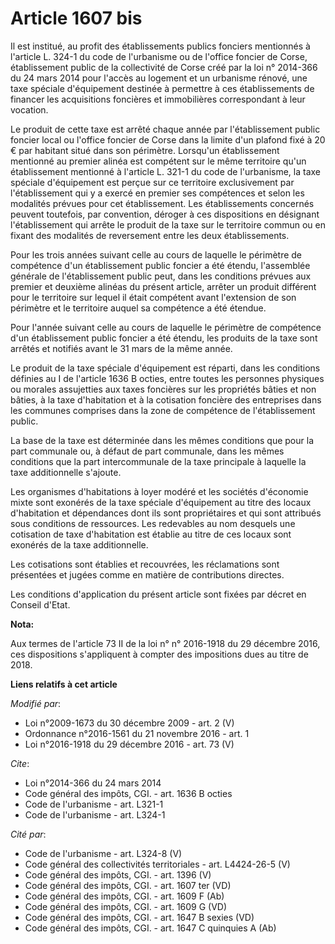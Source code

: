 # Article 1607 bis

Il est institué, au profit des établissements publics fonciers mentionnés à l'article L. 324-1 du code de l'urbanisme ou de
l'office foncier de Corse, établissement public de la collectivité de Corse créé par la loi n° 2014-366 du 24 mars 2014 pour
l'accès au logement et un urbanisme rénové, une taxe spéciale d'équipement destinée à permettre à ces établissements de
financer les acquisitions foncières et immobilières correspondant à leur vocation. 

Le produit de cette taxe est arrêté chaque année par l'établissement public foncier local ou l'office foncier de Corse dans
la limite d'un plafond fixé à 20 € par habitant situé dans son périmètre. Lorsqu'un établissement mentionné au premier alinéa
est compétent sur le même territoire qu'un établissement mentionné à l'article L. 321-1 du code de l'urbanisme, la taxe
spéciale d'équipement est perçue sur ce territoire exclusivement par l'établissement qui y a exercé en premier ses
compétences et selon les modalités prévues pour cet établissement. Les établissements concernés peuvent toutefois, par
convention, déroger à ces dispositions en désignant l'établissement qui arrête le produit de la taxe sur le territoire commun
ou en fixant des modalités de reversement entre les deux établissements. 

Pour les trois années suivant celle au cours de laquelle le périmètre de compétence d'un établissement public foncier a été
étendu, l'assemblée générale de l'établissement public peut, dans les conditions prévues aux premier et deuxième alinéas du
présent article, arrêter un produit différent pour le territoire sur lequel il était compétent avant l'extension de son
périmètre et le territoire auquel sa compétence a été étendue.

Pour l'année suivant celle au cours de laquelle le périmètre de compétence d'un établissement public foncier a été étendu,
les produits de la taxe sont arrêtés et notifiés avant le 31 mars de la même année. 

Le produit de la taxe spéciale d'équipement est réparti, dans les conditions définies au I de l'article 1636 B octies, entre
toutes les personnes physiques ou morales assujetties aux taxes foncières sur les propriétés bâties et non bâties, à la taxe
d'habitation et à la cotisation foncière des entreprises dans les communes comprises dans la zone de compétence de
l'établissement public. 

La base de la taxe est déterminée dans les mêmes conditions que pour la part communale ou, à défaut de part communale, dans
les mêmes conditions que la part intercommunale de la taxe principale à laquelle la taxe additionnelle s'ajoute. 

Les organismes d'habitations à loyer modéré et les sociétés d'économie mixte sont exonérés de la taxe spéciale d'équipement
au titre des locaux d'habitation et dépendances dont ils sont propriétaires et qui sont attribués sous conditions de
ressources. Les redevables au nom desquels une cotisation de taxe d'habitation est établie au titre de ces locaux sont
exonérés de la taxe additionnelle. 

Les cotisations sont établies et recouvrées, les réclamations sont présentées et jugées comme en matière de contributions
directes. 

Les conditions d'application du présent article sont fixées par décret en Conseil d'Etat.

**Nota:**

Aux termes de l'article 73 II de la loi n° n° 2016-1918 du 29 décembre 2016, ces dispositions s'appliquent à compter des
impositions dues au titre de 2018.

**Liens relatifs à cet article**

_Modifié par_:

  - Loi n°2009-1673 du 30 décembre 2009 - art. 2 (V)
  - Ordonnance n°2016-1561 du 21 novembre 2016 - art. 1
  - Loi n°2016-1918 du 29 décembre 2016 - art. 73 (V)

_Cite_:

  - Loi n°2014-366 du 24 mars 2014
  - Code général des impôts, CGI. - art. 1636 B octies
  - Code de l'urbanisme - art. L321-1
  - Code de l'urbanisme - art. L324-1

_Cité par_:

  - Code de l'urbanisme - art. L324-8 (V)
  - Code général des collectivités territoriales - art. L4424-26-5 (V)
  - Code général des impôts, CGI. - art. 1396 (V)
  - Code général des impôts, CGI. - art. 1607 ter (VD)
  - Code général des impôts, CGI. - art. 1609 F (Ab)
  - Code général des impôts, CGI. - art. 1609 G (VD)
  - Code général des impôts, CGI. - art. 1647 B sexies (VD)
  - Code général des impôts, CGI. - art. 1647 C quinquies A (Ab)
